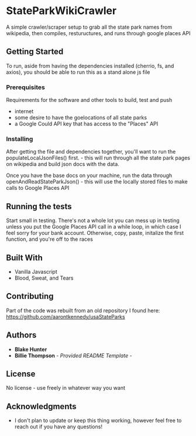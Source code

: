 # StateParkWikiCrawler

A simple crawler/scraper setup to grab all the state park names from wikipedia, then compiles, restuructures, and runs through google places API

## Getting Started

To run, aside from having the dependencies installed (cherrio, fs, and axios), you should be able to run this as a stand alone js file

### Prerequisites

Requirements for the software and other tools to build, test and push

-   internet
-   some desire to have the goelocations of all state parks
-   a Google Could API key that has access to the "Places" API

### Installing

After getting the file and dependencies together, you'll want to run the populateLocalJsonFiles() first. - this will run through all the state park pages on wikipedia and build json docs with the data.

Once you have the base docs on your machine, run the data through openAndReadStateParkJson() - this will use the locally stored files to make calls to Google Places API

## Running the tests

Start small in testing. There's not a whole lot you can mess up in testing unless you put the Google Places API call in a while loop, in which case I feel sorry for your bank account. Otherwise, copy, paste, initalize the first function, and you're off to the races

## Built With

-   Vanilla Javascript
-   Blood, Sweat, and Tears

## Contributing

Part of the code was rebuilt from an old repository I found here: https://github.com/aarontkennedy/usaStateParks

## Authors

-   **Blake Hunter**
-   **Billie Thompson** - _Provided README Template_ -

## License

No license - use freely in whatever way you want

## Acknowledgments

-   I don't plan to update or keep this thing working, however feel free to reach out if you have any questions!
